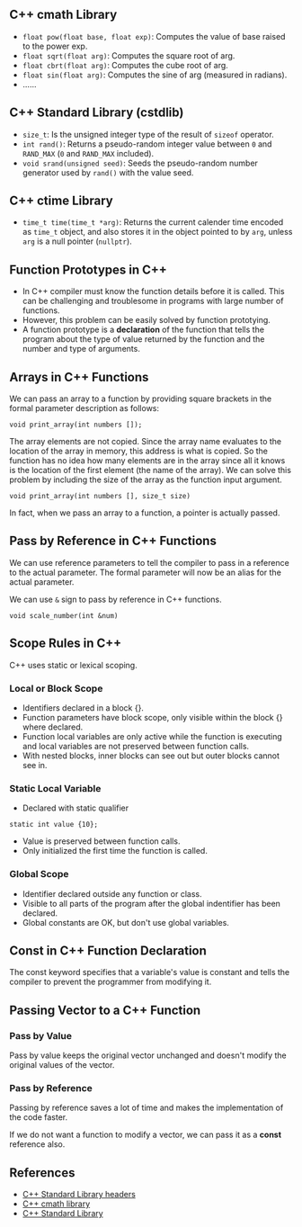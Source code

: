 ## C++ cmath Library
  * `float pow(float base, float exp)`: Computes the value of base raised to the power exp.
  * `float sqrt(float arg)`: Computes the square root of arg.
  * `float cbrt(float arg)`: Computes the cube root of arg.
  * `float sin(float arg)`: Computes the sine of arg (measured in radians).
  * ......

## C++ Standard Library (cstdlib)
* `size_t`: Is the unsigned integer type of the result of `sizeof` operator.
* `int rand()`: Returns a pseudo-random integer value between `0` and `RAND_MAX` (`0` and `RAND_MAX` included).
* `void srand(unsigned seed)`: Seeds the pseudo-random number generator used by `rand()` with the value seed.

## C++ ctime Library
* `time_t time(time_t *arg)`: Returns the current calender time encoded as `time_t` object, and also stores it in the object pointed to by `arg`, unless `arg` is a null pointer (`nullptr`).

## Function Prototypes in C++
* In C++ compiler must know the function details before it is called. This can be challenging and troublesome in programs with large number of functions.
* However, this problem can be easily solved by function prototying. 
* A function prototype is a **declaration** of the function that tells the program about the type of value returned by the function and the number and type of arguments.

## Arrays in C++ Functions
We can pass an array to a function by providing square brackets in the formal parameter description as follows:

`void print_array(int numbers []);`

The array elements are not copied. Since the array name evaluates to the location of the array in memory, this address is what is copied. So the function has no idea how many elements are in the array since all it knows is the location of the first element (the name of the array). We can solve this problem by including the size of the array as the function input argument.

`void print_array(int numbers [], size_t size)`

In fact, when we pass an array to a function, a pointer is actually passed.

## Pass by Reference in C++ Functions
We can use reference parameters to tell the compiler to pass in a reference to the actual parameter. The formal parameter will now be an alias for the actual parameter.

We can use `&` sign to pass by reference in C++ functions.

`void scale_number(int &num)`

## Scope Rules in C++
C++ uses static or lexical scoping.

### Local or Block Scope
* Identifiers declared in a block {}.
* Function parameters have block scope, only visible within the block {} where declared.
* Function local variables are only active while the function is executing and local variables are not preserved between function calls.
* With nested blocks, inner blocks can see out but outer blocks cannot see in.

### Static Local Variable
* Declared with static qualifier

`static int value {10};`

* Value is preserved between function calls.
* Only initialized the first time the function is called.

### Global Scope
* Identifier declared outside any function or class.
* Visible to all parts of the program after the global indentifier has been declared.
* Global constants are OK, but don't use global variables.

## Const in C++ Function Declaration
The const keyword specifies that a variable's value is constant and tells the compiler to prevent the programmer from modifying it.

## Passing Vector to a C++ Function

### Pass by Value
Pass by value keeps the original vector unchanged and doesn't modify the original values of the vector.

### Pass by Reference
Passing by reference saves a lot of time and makes the implementation of the code faster.

If we do not want a function to modify a vector, we can pass it as a **const** reference also.







## References
* [C++ Standard Library headers](https://en.cppreference.com/w/cpp/header)
* [C++ cmath library](https://en.cppreference.com/w/cpp/header/cmath)
* [C++ Standard Library](https://en.cppreference.com/w/cpp/header/cstdlib)
